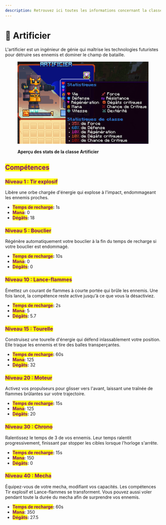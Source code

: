 ```yaml
---
description: Retrouvez ici toutes les informations concernant la classe Artificier
---
```


# 🎇 Artificier

L'artificier est un ingénieur de génie qui maîtrise les technologies futuristes pour détruire ses ennemis et dominer le champ de bataille.

<figure><img src="../../.gitbook/assets/image (45).png" alt=""><figcaption><p><strong>Aperçu des stats de la classe Artificier</strong></p></figcaption></figure>

## <mark style="color:purple;">Compétences</mark>

### <mark style="color:purple;">**Niveau 1 : Tir explosif**</mark>

Libère une orbe chargée d'énergie qui explose à l'impact, endommageant les ennemis proches.

* <mark style="color:purple;">**Temps de recharge**</mark>**:** 1s
* <mark style="color:purple;">**Mana**</mark>**:** 0
* <mark style="color:purple;">**Dégâts**</mark>**:** 18

### <mark style="color:purple;">**Niveau 5 : Bouclier**</mark>

Régénère automatiquement votre bouclier à la fin du temps de recharge si votre bouclier est endommagé.

* <mark style="color:purple;">**Temps de recharge**</mark>**:** 10s
* <mark style="color:purple;">**Mana**</mark>**:** 0
* <mark style="color:purple;">**Dégâts**</mark>**:** 0

### <mark style="color:purple;">**Niveau 10 : Lance-flammes**</mark>

Émettez un courant de flammes à courte portée qui brûle les ennemis. Une fois lancé, la compétence reste active jusqu'à ce que vous la désactiviez.

* <mark style="color:purple;">**Temps de recharge**</mark>**:** 2s
* <mark style="color:purple;">**Mana**</mark>**:** 5
* <mark style="color:purple;">**Dégâts**</mark>**:** 5.7

### <mark style="color:purple;">**Niveau 15 : Tourelle**</mark>

Construisez une tourelle d'énergie qui défend inlassablement votre position. Elle traque les ennemis et tire des balles transperçantes.

* <mark style="color:purple;">**Temps de recharge**</mark>**:** 60s
* <mark style="color:purple;">**Mana**</mark>**:** 125
* <mark style="color:purple;">**Dégâts**</mark>**:** 32

### <mark style="color:purple;">**Niveau 20 : Moteur**</mark>

Activez vos propulseurs pour glisser vers l'avant, laissant une traînée de flammes brûlantes sur votre trajectoire.

* <mark style="color:purple;">**Temps de recharge**</mark>**:** 15s
* <mark style="color:purple;">**Mana**</mark>**:** 125
* <mark style="color:purple;">**Dégâts**</mark>**:** 20

### <mark style="color:purple;">**Niveau 30 : Chrono**</mark>

Ralentissez le temps de 3 de vos ennemis. Leur temps ralentit progressivement, finissant par stopper les cibles lorsque l'horloge s'arrête.

* <mark style="color:purple;">**Temps de recharge**</mark>**:** 15s
* <mark style="color:purple;">**Mana**</mark>**:** 150
* <mark style="color:purple;">**Dégâts**</mark>**:** 0

### <mark style="color:purple;">**Niveau 40 : Mecha**</mark>

Équipez-vous de votre mecha, modifiant vos capacités. Les compétences Tir explosif et Lance-flammes se transforment. Vous pouvez aussi voler pendant toute la durée du mecha afin de surprendre vos ennemis.

* <mark style="color:purple;">**Temps de recharge**</mark>**:** 60s
* <mark style="color:purple;">**Mana**</mark>**:** 350
* <mark style="color:purple;">**Dégâts**</mark>**:** 27.5
